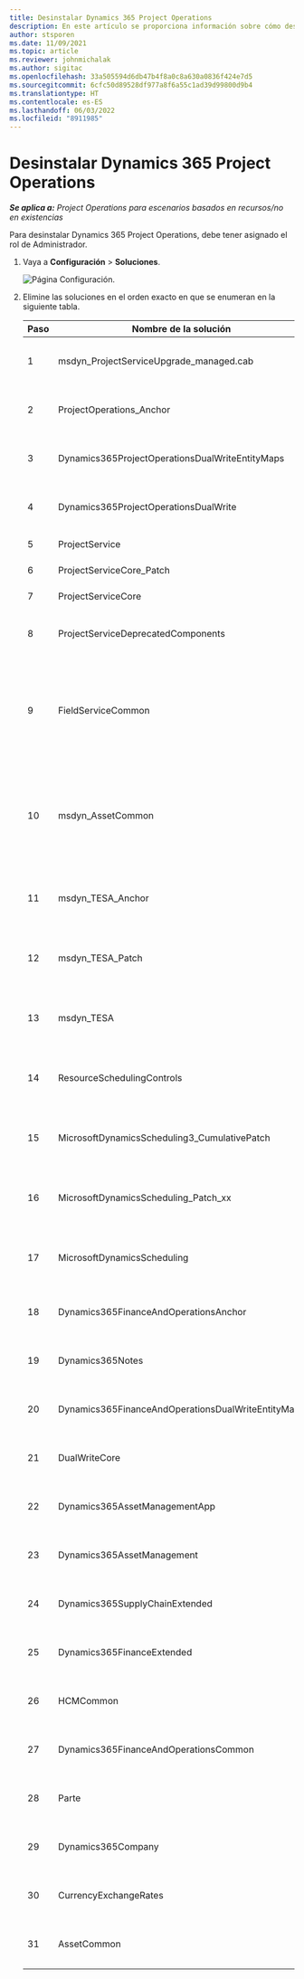 ```yaml
---
title: Desinstalar Dynamics 365 Project Operations
description: En este artículo se proporciona información sobre cómo desinstalar Dynamics 365 Project Operations.
author: stsporen
ms.date: 11/09/2021
ms.topic: article
ms.reviewer: johnmichalak
ms.author: sigitac
ms.openlocfilehash: 33a505594d6db47b4f8a0c8a630a0836f424e7d5
ms.sourcegitcommit: 6cfc50d89528df977a8f6a55c1ad39d99800d9b4
ms.translationtype: HT
ms.contentlocale: es-ES
ms.lasthandoff: 06/03/2022
ms.locfileid: "8911985"
---
```

# <a name="uninstall-dynamics-365-project-operations"></a>Desinstalar Dynamics 365 Project Operations 

_**Se aplica a:** Project Operations para escenarios basados en recursos/no en existencias_

Para desinstalar Dynamics 365 Project Operations, debe tener asignado el rol de Administrador.

1. Vaya a **Configuración** > **Soluciones**.

    ![Página Configuración.](./media/uninstall-proj-ops-solutions.png)
  
2. Elimine las soluciones en el orden exacto en que se enumeran en la siguiente tabla. 

    | Paso | Nombre de la solución                                    | Nota                                                                                         |
    |------|----------------------------------------------------|----------------------------------------------------------------------------------------------|
    | 1 | msdyn_ProjectServiceUpgrade_managed.cab            | Si no lo encuentra, omita esta solución.                                                            |
    | 2 | ProjectOperations_Anchor                           | Si no lo encuentra, omita esta solución.                                                            |
    | 3 | Dynamics365ProjectOperationsDualWriteEntityMaps    | Si no lo encuentra, omita esta solución.                                                            |
    | 4 | Dynamics365ProjectOperationsDualWrite              | Si no lo encuentra, omita esta solución.                                                            |
    | 5 | ProjectService                                     | No hay notas adicionales.                                                                         |
    | 6 | ProjectServiceCore_Patch                           | No hay notas adicionales.                                                                         |
    | 7 | ProjectServiceCore                                 | No hay notas adicionales.                                                                         |
    | 8 | ProjectServiceDeprecatedComponents                 | Si no lo encuentra, omita esta solución.                                                            |
    | 9 | FieldServiceCommon                                 | Obligatorio para doble escritura con Dynamics 365 Finance o Dynamics 365 Supply Chain Management.   |
    | 10 | msdyn_AssetCommon                                  | Obligatorio para doble escritura con Dynamics 365 Finance o Dynamics 365 Supply Chain Management.   |
    | 11 | msdyn_TESA_Anchor                                  | Necesario para Dynamics 365 Field Service.                                                     |
    | 12 | msdyn_TESA_Patch                                   | Necesario para Dynamics 365 Field Service.                                                     |
    | 13 | msdyn_TESA                                         | Necesario para Dynamics 365 Field Service.                                                     |
    | 14 | ResourceSchedulingControls                         | Necesario para Dynamics 365 Field Service.                                                     |
    | 15 | MicrosoftDynamicsScheduling3_CumulativePatch       | Necesario para Dynamics 365 Field Service.                                                     |
    | 16 | MicrosoftDynamicsScheduling_Patch_xx               | Necesario para Dynamics 365 Field Service.                                                     |
    | 17 | MicrosoftDynamicsScheduling                        | Necesario para Dynamics 365 Field Service.                                                     |
    | 18 | Dynamics365FinanceAndOperationsAnchor              | Si no lo encuentra, omita esta solución.                                                            |
    | 19 | Dynamics365Notes                                   | Si no lo encuentra, omita esta solución.                                                            |
    | 20 | Dynamics365FinanceAndOperationsDualWriteEntityMaps | Si no lo encuentra, omita esta solución.                                                            |
    | 21 | DualWriteCore                                      | Si no lo encuentra, omita esta solución.                                                            |
    | 22 | Dynamics365AssetManagementApp                      | Si no lo encuentra, omita esta solución.                                                            |
    | 23 | Dynamics365AssetManagement                         | Si no lo encuentra, omita esta solución.                                                            |
    | 24 | Dynamics365SupplyChainExtended                     | Si no lo encuentra, omita esta solución.                                                            |
    | 25 | Dynamics365FinanceExtended                         | Si no lo encuentra, omita esta solución.                                                            |
    | 26 | HCMCommon                                          | Si no lo encuentra, omita esta solución.                                                            |
    | 27 | Dynamics365FinanceAndOperationsCommon              | Si no lo encuentra, omita esta solución.                                                            |
    | 28 | Parte                                              | Si no lo encuentra, omita esta solución.                                                            |
    | 29 | Dynamics365Company                                 | Si no lo encuentra, omita esta solución.                                                            |
    | 30 | CurrencyExchangeRates                              | Si no lo encuentra, omita esta solución.                                                            |
    | 31 | AssetCommon                                        | Si no lo encuentra, omita esta solución.                                                            |
